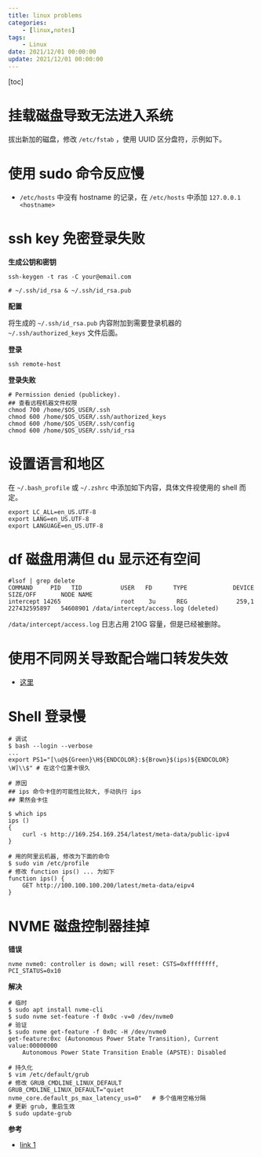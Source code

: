 ```yaml
---
title: linux problems
categories: 
	- [linux,notes]
tags:
	- Linux
date: 2021/12/01 00:00:00
update: 2021/12/01 00:00:00
---
```


[toc]

# 挂载磁盘导致无法进入系统

拔出新加的磁盘，修改 `/etc/fstab` ，使用 UUID 区分盘符，示例如下。

# 使用 sudo 命令反应慢

- `/etc/hosts` 中没有 hostname 的记录，在 `/etc/hosts` 中添加 `127.0.0.1 <hostname>`

# ssh key 免密登录失败

**生成公钥和密钥**

```shell
ssh-keygen -t ras -C your@email.com

# ~/.ssh/id_rsa & ~/.ssh/id_rsa.pub
```

**配置**

将生成的 `~/.ssh/id_rsa.pub` 内容附加到需要登录机器的 `~/.ssh/authorized_keys` 文件后面。

**登录**

```shell
ssh remote-host
```

**登录失败**

```shell
# Permission denied (publickey).
## 查看远程机器文件权限
chmod 700 /home/$OS_USER/.ssh
chmod 600 /home/$OS_USER/.ssh/authorized_keys
chmod 600 /home/$OS_USER/.ssh/config
chmod 600 /home/$OS_USER/.ssh/id_rsa
```

# 设置语言和地区

在 `~/.bash_profile` 或 `~/.zshrc` 中添加如下内容，具体文件视使用的 shell 而定。

```shell
export LC_ALL=en_US.UTF-8
export LANG=en_US.UTF-8
export LANGUAGE=en_US.UTF-8
```

# df 磁盘用满但 du 显示还有空间

```shell
#lsof | grep delete
COMMAND     PID   TID           USER   FD      TYPE             DEVICE     SIZE/OFF       NODE NAME
intercept 14265                 root    3u      REG              259,1 227432595897   54608901 /data/intercept/access.log (deleted)
```

`/data/intercept/access.log` 日志占用 210G 容量，但是已经被删除。

# 使用不同网关导致配合端口转发失效

- [这里](https://unix.stackexchange.com/questions/664757/port-forwarding-does-not-work-using-different-gateway)

# Shell 登录慢

```shell
# 调试
$ bash --login --verbose
...
export PS1="[\u@${Green}\H${ENDCOLOR}:${Brown}$(ips)${ENDCOLOR} \W]\\$" # 在这个位置卡很久

# 原因
## ips 命令卡住的可能性比较大, 手动执行 ips
## 果然会卡住

$ which ips
ips ()
{
    curl -s http://169.254.169.254/latest/meta-data/public-ipv4
}

# 用的阿里云机器, 修改为下面的命令
$ sudo vim /etc/profile
# 修改 function ips() ... 为如下
function ips() {
    GET http://100.100.100.200/latest/meta-data/eipv4
}
```

# NVME 磁盘控制器挂掉

**错误**

```shell
nvme nvme0: controller is down; will reset: CSTS=0xffffffff, PCI_STATUS=0x10
```

**解决**

```shell
# 临时
$ sudo apt install nvme-cli
$ sudo nvme set-feature -f 0x0c -v=0 /dev/nvme0
# 验证
$ sudo nvme get-feature -f 0x0c -H /dev/nvme0
get-feature:0xc (Autonomous Power State Transition), Current value:00000000
	Autonomous Power State Transition Enable (APSTE): Disabled
	
# 持久化
$ vim /etc/default/grub
# 修改 GRUB_CMDLINE_LINUX_DEFAULT
GRUB_CMDLINE_LINUX_DEFAULT="quiet nvme_core.default_ps_max_latency_us=0"   # 多个值用空格分隔
# 更新 grub, 重启生效
$ sudo update-grub
```

**参考**

- [link 1](https://bugs.launchpad.net/ubuntu/+source/linux/+bug/1699004)
